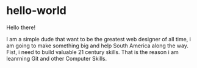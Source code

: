 # hello-world

Hello there!

I am a simple dude that want to be the greatest web designer of all time, i am going to make something big and help South America along the way. Fist, i need to build valuable 21 century skills. That is the reason i am leanrning Git and other Computer Skills. 
